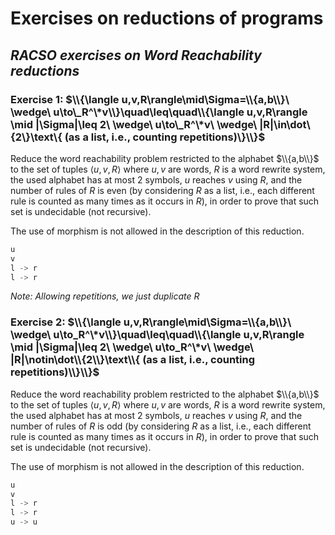 # Exercises on reductions of programs

## _RACSO exercises on Word Reachability reductions_

### Exercise 1: $\\{\langle u,v,R\rangle\mid\Sigma=\\{a,b\\}\ \wedge\ u\to\_R^\*v\\}\quad\leq\quad\\{\langle u,v,R\rangle \mid |\Sigma|\leq 2\ \wedge\ u\to\_R^\*v\ \wedge\ |R|\in\dot\{2\}\text\{ (as a list, i.e., counting repetitions)\}\\}$

Reduce the word reachability problem restricted to the alphabet $\\{a,b\\}$ to the set of tuples $\langle u,v,R\rangle$ where $u,v$ are words, $R$ is a word rewrite system, the used alphabet has at most $2$ symbols, $u$ reaches $v$ using $R$, and the number of rules of $R$ is even (by considering $R$ as a list, i.e., each different rule is counted as many times as it occurs in $R$), in order to prove that such set is undecidable (not recursive). 

The use of morphism is not allowed in the description of this reduction.

```rust
u
v
l -> r
l -> r
```

_Note: Allowing repetitions, we just duplicate R_

### Exercise 2: $\\{\langle u,v,R\rangle\mid\Sigma=\\{a,b\\}\ \wedge\ u\to_R^\*v\\}\quad\leq\quad\\{\langle u,v,R\rangle \mid |\Sigma|\leq 2\ \wedge\ u\to_R^\*v\ \wedge\ |R|\notin\dot\\{2\\}\text\\{ (as a list, i.e., counting repetitions)\\}\\}$

Reduce the word reachability problem restricted to the alphabet $\\{a,b\\}$ to the set of tuples $\langle u,v,R\rangle$ where $u,v$ are words, $R$ is a word rewrite system, the used alphabet has at most $2$ symbols, $u$ reaches $v$ using $R$, and the number of rules of $R$ is odd (by considering $R$ as a list, i.e., each different rule is counted as many times as it occurs in $R$), in order to prove that such set is undecidable (not recursive).

The use of morphism is not allowed in the description of this reduction.

```rust
u
v
l -> r
l -> r
u -> u
```